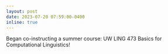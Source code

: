 ```yaml
---
layout: post
date: 2023-07-20 07:59:00-0400
inline: true
---
```


Began co-instructing a summer course: UW LING 473 Basics for Computational Linguistics!